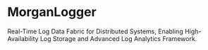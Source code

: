 # MorganLogger
Real-Time Log Data Fabric for Distributed Systems, Enabling High-Availability Log Storage and Advanced Log Analytics Framework.
